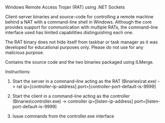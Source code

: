 Windows Remote Access Trojan (RAT) using .NET Sockets

Client-server binaries and source-code for controlling a remote machine behind a NAT with a command-line shell in Windows. Although the core provides support for communication with multiple RATs, the command-line interface used has limited capabilities distinguishing each one.

The RAT binary does not hide itself from taskbar or task manager as it was developed for educational purposes only. Please do not use for any malicious purpose.

Contains the source code and the two binaries packaged using ILMerge.

Instructions:

1. Start the server in a command-line acting as the RAT (Binaries\rat.exe) -> 
rat ip=[controller-ip-address] port=[controller-port-default-is-9999]

2. Start the client in a command-line acting as the controller (Binaries\controller.exe) -> 
controller ip=[listen-ip-address] port=[listen-port-default-is-9999]

3. Issue commands from the controller.exe interface
